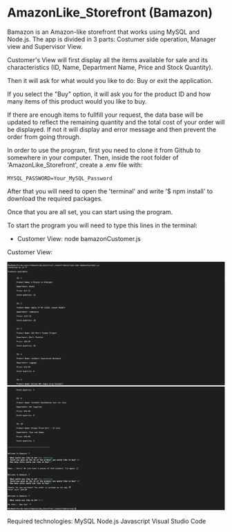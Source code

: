 # AmazonLike_Storefront (Bamazon)

Bamazon is an Amazon-like storefront that works using MySQL and Node.js. The app is divided in 3 parts: Costumer side operation, Manager view and Supervisor View.

Customer's View will first display all the items available for sale and its characteristics (ID, Name, Department Name, Price and Stock Quantity).

Then it will ask for what would you like to do: Buy or exit the application. 

If you select the "Buy" option, it will ask you for the product ID and how many items of this product would you like to buy.

If there are enough items to fullfill your request, the data base will be updated to reflect the remaining quantity and the total cost of your order will be displayed. If not it will display and error message and then prevent the order from going through.

In order to use the program, first you need to clone it from Github to somewhere in your computer.
Then, inside the root folder of 'AmazonLike_Storefront', create a .env file with:

    MYSQL_PASSWORD=Your_MySQL_Password

After that you will need to open the 'terminal' and write '$ npm install' to download the required packages.

Once that you are all set, you can start using the program.

To start the program you will need to type this lines in the terminal:

- Customer View: 
    node bamazonCustomer.js


Customer View:

![alt text](./images/exampleCustomer1.png)
![alt text](./images/exampleCustomer2.png)


Required technologies:
MySQL
Node.js
Javascript
Visual Studio Code